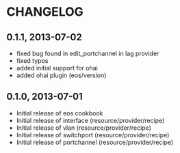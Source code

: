 # CHANGELOG 

## 0.1.1, 2013-07-02
* fixed bug found in edit_portchannel in lag provider
* fixed typos
* added initial support for ohai
* added ohai plugin (eos/version)


## 0.1.0, 2013-07-01
* Initial release of eos cookbook
* Initial release of interface (resource/provider/recipe)
* Initial release of vlan (resource/provider/recipe)
* Initial release of switchport (resource/provider/recipe)
* Initial release of portchannel (resource/provider/recipe)


